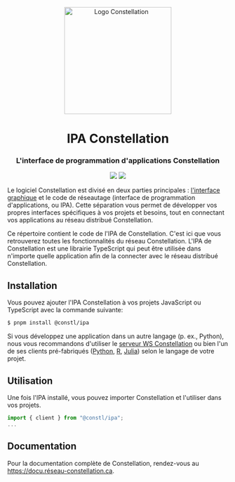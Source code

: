 <p align="center">
  <a href="https://docu.réseau-constellation.ca" title="Constellation">
    <img src="https://réseau-constellation.ca/img/logo.2a562100.svg" alt="Logo Constellation" width="244" />
  </a>
</p>
<h1 align="center">IPA Constellation</h1>
<h3 align="center">L'interface de programmation d'applications Constellation</h3>

<p align="center">
  <a href="https://github.com/reseau-constellation/ipa/actions/workflows/tests.yml"><img src="https://github.com/reseau-constellation/ipa/actions/workflows/tests.yml/badge.svg"></a>
  <a href="https://codecov.io/gh/reseau-constellation/ipa" >
 <img src="https://codecov.io/gh/reseau-constellation/ipa/branch/main/graph/badge.svg?token=D41D2XBE0P"/>
 </a>
  <br>
</p>


Le logiciel Constellation est divisé en deux parties principales :
[l'interface graphique](https://github.com/reseau-constellation/constellation/)
et le code de réseautage (interface de programmation d'applications, ou IPA).
Cette séparation vous permet de développer vos propres interfaces spécifiques
à vos projets et besoins, tout en connectant vos applications au réseau
distribué Constellation.

Ce répertoire contient le code de l'IPA de Constellation.
C'est ici que vous retrouverez toutes les fonctionnalités du réseau
Constellation. L'IPA de Constellation est une librairie TypeScript qui peut être utilisée dans n'importe quelle application afin de la connecter avec le réseau
distribué Constellation.

## Installation
Vous pouvez ajouter l'IPA Constellation à vos projets JavaScript ou TypeScript
avec la commande suivante:

```sh
$ pnpm install @constl/ipa
```

Si vous développez une application dans un autre langage (p. ex., Python),
nous vous recommandons d'utiliser le [serveur WS Constellation](https://github.com/reseau-constellation/serveur-ws) ou bien l'un de ses clients pré-fabriqués
([Python](https://github.com/reseau-constellation/client-python),
[R](https://github.com/reseau-constellation/client-r), [Julia](https://github.com/reseau-constellation/Constellation.jl))
selon le langage de votre projet.

## Utilisation
Une fois l'IPA installé, vous pouvez importer Constellation et l'utiliser dans vos
projets.

```TypeScript
import { client } from "@constl/ipa";
...

```

## Documentation
Pour la documentation complète de Constellation, rendez-vous au https://docu.réseau-constellation.ca.
